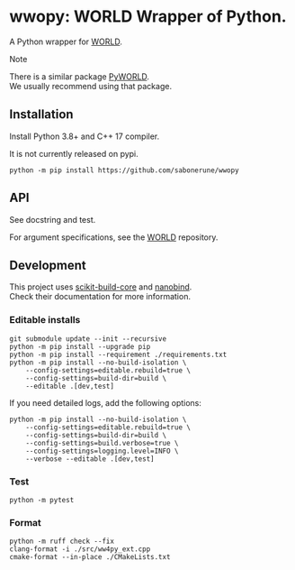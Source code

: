 # wwopy: WORLD Wrapper of Python.

A Python wrapper for [WORLD](https://github.com/mmorise/World).

> [!NOTE]
> There is a similar package [PyWORLD](https://github.com/JeremyCCHsu/Python-Wrapper-for-World-Vocoder).  
> We usually recommend using that package.

## Installation

Install Python 3.8+ and C++ 17 compiler.

It is not currently released on pypi.  
```shell
python -m pip install https://github.com/sabonerune/wwopy
```

## API

See docstring and test.

For argument specifications, see the [WORLD](https://github.com/mmorise/World) repository.

## Development

This project uses [scikit-build-core](https://github.com/scikit-build/scikit-build-core) and [nanobind](https://github.com/wjakob/nanobind).  
Check their documentation for more information.

### Editable installs

```Shell
git submodule update --init --recursive
python -m pip install --upgrade pip
python -m pip install --requirement ./requirements.txt
python -m pip install --no-build-isolation \
    --config-settings=editable.rebuild=true \
    --config-settings=build-dir=build \
    --editable .[dev,test]
```

If you need detailed logs, add the following options:  
```Shell
python -m pip install --no-build-isolation \
    --config-settings=editable.rebuild=true \
    --config-settings=build-dir=build \
    --config-settings=build.verbose=true \
    --config-settings=logging.level=INFO \
    --verbose --editable .[dev,test]
```

### Test

```Shell
python -m pytest
```

### Format

``` Shell
python -m ruff check --fix
clang-format -i ./src/ww4py_ext.cpp
cmake-format --in-place ./CMakeLists.txt
```
